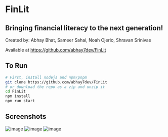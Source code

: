 # FinLit
## Bringing financial literacy to the next generation!

Created by: Abhay Bhat, Sameer Sahai, Noah Ojerio, Shravan Srinivas

Available at https://github.com/abhay7dev/FinLit

## To Run
```bash
# First, install nodejs and npm/pnpm
git clone https://github.com/abhay7dev/FinLit
# or download the repo as a zip and unzip it
cd FinLit
npm install
npm run start
```

## Screenshots
![image](https://github.com/user-attachments/assets/a20101a8-6f3f-40e3-99fd-650055b47420)
![image](https://github.com/user-attachments/assets/3c83e2fb-44b8-4a01-94c1-f38953eae053)
![image](https://github.com/user-attachments/assets/f9fffe39-d122-4542-bf30-09f4894e0ccd)
